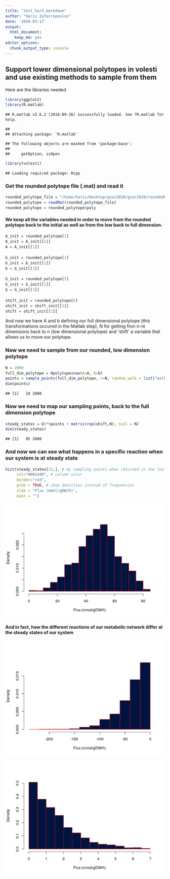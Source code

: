 ```yaml
---
title: "test_hard_markdown"
author: "Haris Zafeiropoulos"
date: '2020-03-17'
output:
  html_document: 
    keep_md: yes
editor_options:
  chunk_output_type: console
---
```




## Support lower dimensional polytopes in volesti and use existing methods to sample from them


Here are the libraries needed


```r
library(ggplot2)
library(R.matlab)
```

```
## R.matlab v3.6.2 (2018-09-26) successfully loaded. See ?R.matlab for help.
```

```
## 
## Attaching package: 'R.matlab'
```

```
## The following objects are masked from 'package:base':
## 
##     getOption, isOpen
```

```r
library(volesti)
```

```
## Loading required package: Rcpp
```

### Get the rounded polytope file (.mat) and read it 

```r
rounded_polytope_file = "/home/haris/Desktop/gsoc2020/gsoc2020/roundedPolytope.mat"
rounded_polytope = readMat(rounded_polytope_file)
rounded_polytope = rounded_polytope$poly
```

#### We keep all the variables needed in order to move from the rounded polytope back to the initial as well as from the low back to full dimension.

```r
A_init = rounded_polytope[1]
A_init = A_init[[1]]
A = A_init[[1]]

b_init = rounded_polytope[2]
b_init = b_init[[1]]
b = b_init[[1]]

G_init = rounded_polytope[5]
G_init = G_init[[1]]
G = G_init[[1]]

shift_init = rounded_polytope[6]
shift_init = shift_init[[1]]
shift = shift_init[[1]]
```

And now we have A and b defining our full dimensional polytope (this transformations occured in the Matlab step), N for getting fron n-m dimensions back to n (low dimensional polytope) and 'shift' a variable that allows us to move our polytope. 

### Now we need to sample from our rounded, low dimension polytope

```r
N = 2000
full_dim_polytope = Hpolytope$new(A=A, b=b)
points = sample_points(full_dim_polytope, n=N, random_walk = list("walk" = "BiW", "walk_length" = 2))
dim(points)
```

```
## [1]   24 2000
```


### Now we need to map our sampling points, back to the full dimension polytope

```r
steady_states = G%*%points + matrix(rep(shift,N), ncol = N)
dim(steady_states)
```

```
## [1]   95 2000
```


### And now we can see what happens in a specific reaction when our system is at steady state

```r
hist(steady_states[12,], # my sampling points when returned in the low dimensional polytope
     col="#001440", # column color
     border="red",
     prob = TRUE, # show densities instead of frequencies
     xlab = "Flux (mmol/gDW/h)",
     main = "")
```

![](test_hard_files/figure-html/mapping_2-1.png)<!-- -->

#### And in fact, how the different reactions of our metabolic network differ at the steady states of our system
![](test_hard_files/figure-html/mapping_3-1.png)<!-- -->


![](test_hard_files/figure-html/mapping-1.png)<!-- -->



